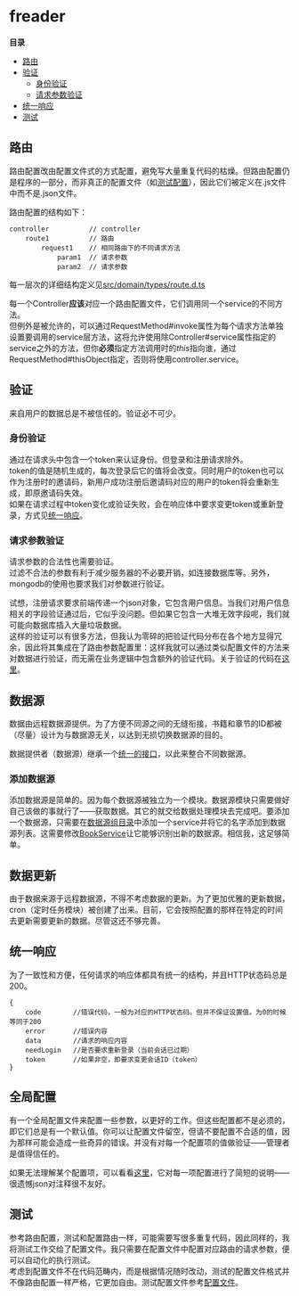 # freader

**目录**

- [路由](#%E8%B7%AF%E7%94%B1)
- [验证](#%E9%AA%8C%E8%AF%81)
  - [身份验证](#%E8%BA%AB%E4%BB%BD%E9%AA%8C%E8%AF%81)
  - [请求参数验证](#%E8%AF%B7%E6%B1%82%E5%8F%82%E6%95%B0%E9%AA%8C%E8%AF%81)
- [统一响应](#%E7%BB%9F%E4%B8%80%E5%93%8D%E5%BA%94)
- [测试](#%E6%B5%8B%E8%AF%95)


## 路由
<a id="route"></a>
路由配置改由配置文件式的方式配置，避免写大量重复代码的枯燥。但路由配置仍是程序的一部分，而非真正的配置文件（如[测试配置](#test)），因此它们被定义在.js文件中而不是.json文件。

路由配置的结构如下：
```
controller          // controller
    route1          // 路由
        request1    // 相同路由下的不同请求方法
            param1  // 请求参数
            param2  // 请求参数
```
每一层次的详细结构定义见[src/domain/types/route.d.ts](./src/domain/types/route.d.ts)

每一个Controller**应该**对应一个路由配置文件，它们调用同一个service的不同方法。  
但例外是被允许的，可以通过RequestMethod#invoke属性为每个请求方法单独设置要调用的service层方法，这将允许使用除Controller#service属性指定的service之外的方法，但你**必须**指定方法调用时的*this*指向谁，通过RequestMethod#thisObject指定，否则将使用controller.service。


## 验证
来自用户的数据总是不被信任的。验证必不可少。

### 身份验证
通过在请求头中包含一个token来认证身份。但登录和注册请求除外。  
token的值是随机生成的，每次登录后它的值将会改变。同时用户的token也可以作为注册时的邀请码，新用户成功注册后邀请码对应的用户的token将会重新生成，即原邀请码失效。  
如果在请求过程中token变化或验证失败，会在响应体中要求变更token或重新登录，方式见[统一响应](#u-response)。

### 请求参数验证
请求参数的合法性也需要验证。  
过滤不合法的参数有利于减少服务器的不必要开销，如连接数据库等。另外，mongodb的使用也要求我们对参数进行验证。

试想，注册请求要求前端传递一个json对象，它包含用户信息。当我们对用户信息相关的字段验证通过后，它似乎没问题。但如果它包含一大堆无效字段呢，我们就可能向数据库插入大量垃圾数据。  
这样的验证可以有很多方法，但我认为零碎的把验证代码分布在各个地方显得冗余，因此将其集成在了路由参数配置里：这样我就可以通过类似配置文件的方法来对数据进行验证，而无需在业务逻辑中包含额外的验证代码。关于验证的代码在[这里](./src/util/validator.ts)。


## 数据源
数据由远程数据源提供。为了方便不同源之间的无缝衔接，书籍和章节的ID都被（尽量）设计为与数据源无关，以达到无损切换数据源的目的。

数据提供者（数据源）继承一个[统一的接口](./src/domain/types/crawling.d.ts)，以此来整合不同数据源。

### 添加数据源
添加数据源是简单的。因为每个数据源被独立为一个模块。数据源模块只需要做好自己该做的事就行了——获取数据。其它的就交给数据处理模块去完成吧。要添加一个数据源，只需要在[数据源组目录](./src/service/crawling/)中添加一个service并将它的名字添加到数据源列表。这需要修改[BookService](./src/service/book.ts)让它能够识别出新的数据源。相信我，这足够简单。

## 数据更新
由于数据来源于远程数据源，不得不考虑数据的更新。为了更加优雅的更新数据，cron（定时任务模块）被创建了出来。目前，它会按照配置的那样在特定的时间去更新需要更新的数据。尽管这还不够完善。


## 统一响应
<a id="u-response"></a>
为了一致性和方便，任何请求的响应体都具有统一的结构，并且HTTP状态码总是200。
```
{
    code        //错误代码，一般为对应的HTTP状态码。但并不保证设置值。为0的时候等同于200
    error       //错误内容
    data        //请求的响应内容
    needLogin   //是否要求重新登录（当前会话已过期）
    token       //如果非空，即要求变更会话ID（token）
}
```


## 全局配置
有一个全局配置文件来配置一些参数，以更好的工作。但这些配置都不是必须的，即它们总是有一个默认值。你可以让配置文件留空，但请不要配置不合适的值，因为那样可能会造成一些奇异的错误。并没有对每一个配置项的值做验证——管理者是值得信任的。

如果无法理解某个配置项，可以看看[这里](./src/util/global-config.js)，它对每一项配置进行了简短的说明——很遗憾json对注释很不友好。


## 测试
<a id="test"></a>
参考路由配置，测试和配置路由一样，可能需要写很多重复代码，因此同样的，我将测试工作交给了配置文件。我只需要在配置文件中配置对应路由的请求参数，便可以自动化的执行测试。  
考虑到配置文件不在代码范畴内，而是根据情况随时改动，测试的配置文件格式并不像路由配置一样严格，它更加自由。测试配置文件参考[配置文件](./test/test-config-default.json)。
